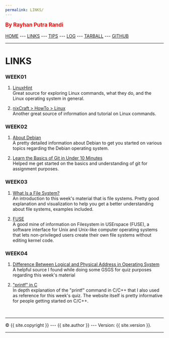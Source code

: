 ```yaml
---
permalink: LINKS/
---
```

<span style="color:red; font-weight:bold; font-size:larger;">By Rayhan Putra Randi</span>
<br><br>
[HOME](https://rayhanrandi.github.io/os222) ---
[LINKS](https://rayhanrandi.github.io/os222/LINKS/) ---
[TIPS](https://rayhanrandi.github.io/os222/TIPS/) ---
[LOG](https://rayhanrandi.github.io/os222/TXT/mylog.txt) ---
[TARBALL](https://os.vlsm.org/Log/rayhanrandi.tar.bz2.txt) ---
[GITHUB](https://github.com/rayhanrandi)
<br>
<hr>

# LINKS

### WEEK01

1. [LinuxHint](https://linuxhint.com/)<br>
Great source for exploring Linux commands, what they do, and the Linux operating system in general.

2. [nixCraft > HowTo > Linux](https://www.cyberciti.biz/faq/category/linux/)<br>
Another great source of information and tutorial on Linux commands. 

### WEEK02

1. [About Debian](https://www.debian.org/intro/about)<br>
A pretty detailed information about Debian to get you started on various topics regarding the Debian operating system.

2. [Learn the Basics of Git in Under 10 Minutes](https://www.freecodecamp.org/news/learn-the-basics-of-git-in-under-10-minutes-da548267cc91/)<br>
Helped me get started on the basics and understanding of git for assignment purposes.

### WEEK03

1. [What Is a File System?](https://www.freecodecamp.org/news/file-systems-architecture-explained/)<br>
An introduction to this week's material that is file systems. Pretty good explanation and visualization to help you get a better understanding about file systems, examples included.

2. [FUSE](https://www.kernel.org/doc/html/latest/filesystems/fuse.html)<br>
A good mine of information on Filesystem in USErspace (FUSE), a software interface for Unix and Unix-like computer operating systems that lets non-privileged users create their own file systems without editing kernel code.

### WEEK04

1. [Difference Between Logical and Physical Address in Operating System](https://techdifferences.com/difference-between-logical-and-physical-address.html)<br>
A helpful source I found while doing some GSGS for quiz purposes regarding this week's material

2. ["printf" in C](https://legacy.cplusplus.com/reference/cstdio/printf/)<br>
In depth explanation of the "printf" command in C/C++ that I also used as reference for this week's quiz. The website itself is pretty informative for people getting started on C/C++.


<br>
<hr>
&copy; {{ site.copyright }} --- {{ site.author }} --- Version: {{ site.version }}.
<hr>
<br>
